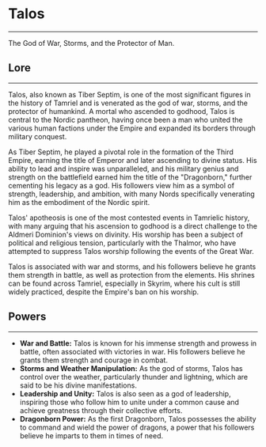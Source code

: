 # Talos

---

The God of War, Storms, and the Protector of Man.

## Lore

---

Talos, also known as Tiber Septim, is one of the most significant figures in the history of Tamriel and is venerated as the god of war, storms, and the protector of humankind. A mortal who ascended to godhood, Talos is central to the Nordic pantheon, having once been a man who united the various human factions under the Empire and expanded its borders through military conquest.

As Tiber Septim, he played a pivotal role in the formation of the Third Empire, earning the title of Emperor and later ascending to divine status. His ability to lead and inspire was unparalleled, and his military genius and strength on the battlefield earned him the title of the "Dragonborn," further cementing his legacy as a god. His followers view him as a symbol of strength, leadership, and ambition, with many Nords specifically venerating him as the embodiment of the Nordic spirit.

Talos' apotheosis is one of the most contested events in Tamrielic history, with many arguing that his ascension to godhood is a direct challenge to the Aldmeri Dominion's views on divinity. His worship has been a subject of political and religious tension, particularly with the Thalmor, who have attempted to suppress Talos worship following the events of the Great War.

Talos is associated with war and storms, and his followers believe he grants them strength in battle, as well as protection from the elements. His shrines can be found across Tamriel, especially in Skyrim, where his cult is still widely practiced, despite the Empire's ban on his worship.

## Powers

---

- **War and Battle:** Talos is known for his immense strength and prowess in battle, often associated with victories in war. His followers believe he grants them strength and courage in combat.
- **Storms and Weather Manipulation:** As the god of storms, Talos has control over the weather, particularly thunder and lightning, which are said to be his divine manifestations.
- **Leadership and Unity:** Talos is also seen as a god of leadership, inspiring those who follow him to unite under a common cause and achieve greatness through their collective efforts.
- **Dragonborn Power:** As the first Dragonborn, Talos possesses the ability to command and wield the power of dragons, a power that his followers believe he imparts to them in times of need.
